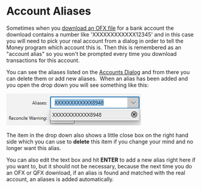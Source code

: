 # Account Aliases

Sometimes when you [download an OFX file](OnlineBanking.md) for a bank account the download contains a number like 'XXXXXXXXXXXX12345' and in this case you will need to pick your real account from a dialog in order to tell the Money program which account this is. Then this is remembered as an "account alias" so you won't be prompted every time you download transactions for this account.

You can see the aliases listed on the [Accounts Dialog](SetupAccounts.md) and from there you can delete them or add new aliases.  When an alias has been added and you open the drop down you will see something like this:

![](../Images/Account%20Aliases.png)

The item in the drop down also shows a little close box on the right hand side which you can use to **delete**  this item if you change your mind and no longer want this alias.

You can also edit the text box and hit **ENTER**  to add a new alias right here if you want to, but it should not be necessary, because the next time you do an OFX or QFX download, if an alias is found and matched with the real account, an aliases is added automatically.







